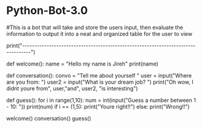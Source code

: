 # Python-Bot-3.0
#This is a bot that will take and store the users input, then evaluate the information to output it into a neat and organized table for the user to view

print("---------------------------------------------------------------------------------")

def welcome():
    name = "Hello my name is Jireh"
    print(name)
    
def conversation():
    convo = "Tell me about yourself "
    user = input("Where are you from: ")
    user2 = input("What is your dream job? ")
    print("Oh wow, I didnt youre from", user,"and", user2, "is interesting")

def guess():
    for i in range(1,10):
        num = int(input("Guess a number between 1 - 10: "))
        print(num)
        if i == (1,5):
            print("Youre right!!")
        else:
            print("Wrong!!")

welcome()
conversation()
guess()
